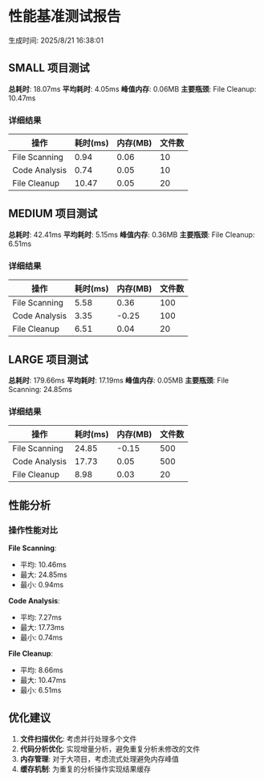 # 性能基准测试报告

生成时间: 2025/8/21 16:38:01

## SMALL 项目测试

**总耗时**: 18.07ms
**平均耗时**: 4.05ms
**峰值内存**: 0.06MB
**主要瓶颈**: File Cleanup: 10.47ms

### 详细结果

| 操作 | 耗时(ms) | 内存(MB) | 文件数 |
|------|----------|----------|--------|
| File Scanning | 0.94 | 0.06 | 10 |
| Code Analysis | 0.74 | 0.05 | 10 |
| File Cleanup | 10.47 | 0.05 | 20 |

## MEDIUM 项目测试

**总耗时**: 42.41ms
**平均耗时**: 5.15ms
**峰值内存**: 0.36MB
**主要瓶颈**: File Cleanup: 6.51ms

### 详细结果

| 操作 | 耗时(ms) | 内存(MB) | 文件数 |
|------|----------|----------|--------|
| File Scanning | 5.58 | 0.36 | 100 |
| Code Analysis | 3.35 | -0.25 | 100 |
| File Cleanup | 6.51 | 0.04 | 20 |

## LARGE 项目测试

**总耗时**: 179.66ms
**平均耗时**: 17.19ms
**峰值内存**: 0.05MB
**主要瓶颈**: File Scanning: 24.85ms

### 详细结果

| 操作 | 耗时(ms) | 内存(MB) | 文件数 |
|------|----------|----------|--------|
| File Scanning | 24.85 | -0.15 | 500 |
| Code Analysis | 17.73 | 0.05 | 500 |
| File Cleanup | 8.98 | 0.03 | 20 |

## 性能分析

### 操作性能对比

**File Scanning**:
- 平均: 10.46ms
- 最大: 24.85ms
- 最小: 0.94ms

**Code Analysis**:
- 平均: 7.27ms
- 最大: 17.73ms
- 最小: 0.74ms

**File Cleanup**:
- 平均: 8.66ms
- 最大: 10.47ms
- 最小: 6.51ms

## 优化建议

1. **文件扫描优化**: 考虑并行处理多个文件
2. **代码分析优化**: 实现增量分析，避免重复分析未修改的文件
3. **内存管理**: 对于大项目，考虑流式处理避免内存峰值
4. **缓存机制**: 为重复的分析操作实现结果缓存


